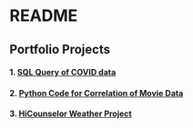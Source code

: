 # README
## Portfolio Projects
#### 1. [SQL Query of COVID data](https://github.com/jinyu11/Portfolio/blob/main/Portfolio_COVID_Query.sql)
#### 2. [Python Code for Correlation of Movie Data](https://github.com/jinyu11/Portfolio/blob/main/movies.ipynb) 
#### 3. [HiCounselor Weather Project](https://github.com/jinyu11/hicounselor_weather)
